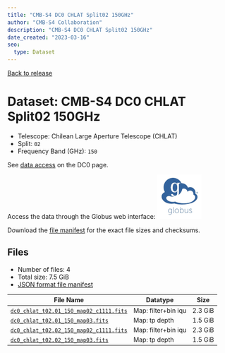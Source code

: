 ```yaml
---
title: "CMB-S4 DC0 CHLAT Split02 150GHz"
author: "CMB-S4 Collaboration"
description: "CMB-S4 DC0 CHLAT Split02 150GHz"
date_created: "2023-03-16"
seo:
  type: Dataset
---
```


[Back to release](./dc0.html#datasets)

# Dataset: CMB-S4 DC0 CHLAT Split02 150GHz

- Telescope: Chilean Large Aperture Telescope (CHLAT) 
- Split: `02`
- Frequency Band (GHz): `150`

See [data access](./dc0.html#data-access) on the DC0 page.

Access the data through the Globus web interface: [![Download via Globus](images/globus-logo.png)](https://app.globus.org/file-manager?origin_id=38f01147-f09e-483d-a552-3866669a846d&origin_path=%2Fdatareleases%2Fdc0%2Fmission%2Fchlat%2Fsplit02%2F150%2F)

Download the [file manifest](https://g-456d30.0ed28.75bc.data.globus.org/datareleases/dc0/mission/chlat/split02/150/manifest.json) for the exact file sizes and checksums.

## Files

- Number of files: 4
- Total size: 7.5 GiB
- [JSON format file manifest](https://g-456d30.0ed28.75bc.data.globus.org/datareleases/dc0/mission/chlat/split02/150/manifest.json)

|                                                                                File Name                                                                                |      Datatype       |  Size   |
| ----------------------------------------------------------------------------------------------------------------------------------------------------------------------- | ------------------- | ------- |
| [`dc0_chlat_t02.01_150_map02_c1111.fits`](https://g-456d30.0ed28.75bc.data.globus.org/datareleases/dc0/mission/chlat/split02/150/dc0_chlat_t02.01_150_map02_c1111.fits) | Map: filter+bin iqu | 2.3 GiB |
| [`dc0_chlat_t02.01_150_map03.fits`](https://g-456d30.0ed28.75bc.data.globus.org/datareleases/dc0/mission/chlat/split02/150/dc0_chlat_t02.01_150_map03.fits)             | Map: tp depth       | 1.5 GiB |
| [`dc0_chlat_t02.02_150_map02_c1111.fits`](https://g-456d30.0ed28.75bc.data.globus.org/datareleases/dc0/mission/chlat/split02/150/dc0_chlat_t02.02_150_map02_c1111.fits) | Map: filter+bin iqu | 2.3 GiB |
| [`dc0_chlat_t02.02_150_map03.fits`](https://g-456d30.0ed28.75bc.data.globus.org/datareleases/dc0/mission/chlat/split02/150/dc0_chlat_t02.02_150_map03.fits)             | Map: tp depth       | 1.5 GiB |
